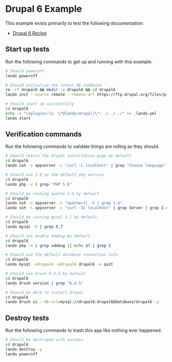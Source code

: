 Drupal 6 Example
================

This example exists primarily to test the following documentation:

* [Drupal 6 Recipe](https://docs.devwithlando.io/tutorials/drupal6.html)

Start up tests
--------------

Run the following commands to get up and running with this example.

```bash
# Should poweroff
lando poweroff

# Should initialize the latest D6 codebase
rm -rf drupal6 && mkdir -p drupal6 && cd drupal6
lando init --source remote --remote-url https://ftp.drupal.org/files/projects/drupal-6.38.tar.gz --remote-options="--strip-components 1" --recipe drupal6 --webroot . --name lando-drupal6

# Should start up successfully
cd drupal6
echo -e "\nplugins:\n  \"@lando/drupal/\": ./../../" >> .lando.yml
lando start
```

Verification commands
---------------------

Run the following commands to validate things are rolling as they should.

```bash
# Should return the drupal installation page by default
cd drupal6
lando ssh -s appserver -c "curl -L localhost" | grep "Choose language"

# Should use 5.6 as the default php version
cd drupal6
lando php -v | grep "PHP 5.6"

# Should be running apache 2.4 by default
cd drupal6
lando ssh -s appserver -c "apachectl -V | grep 2.4"
lando ssh -s appserver -c "curl -IL localhost" | grep Server | grep 2.4

# Should be running mysql 5.7 by default
cd drupal6
lando mysql -V | grep 5.7

# Should not enable xdebug by default
cd drupal6
lando php -m | grep xdebug || echo $? | grep 1

# Should use the default database connection info
cd drupal6
lando mysql -udrupal6 -pdrupal6 drupal6 -e quit

# Should use drush 8.4.5 by default
cd drupal6
lando drush version | grep "8.4.5"

# Should be able to install drupal
cd drupal6
lando drush si --db-url=mysql://drupal6:drupal6@database/drupal6 -y
```

Destroy tests
-------------

Run the following commands to trash this app like nothing ever happened.

```bash
# Should be destroyed with success
cd drupal6
lando destroy -y
lando poweroff
```
